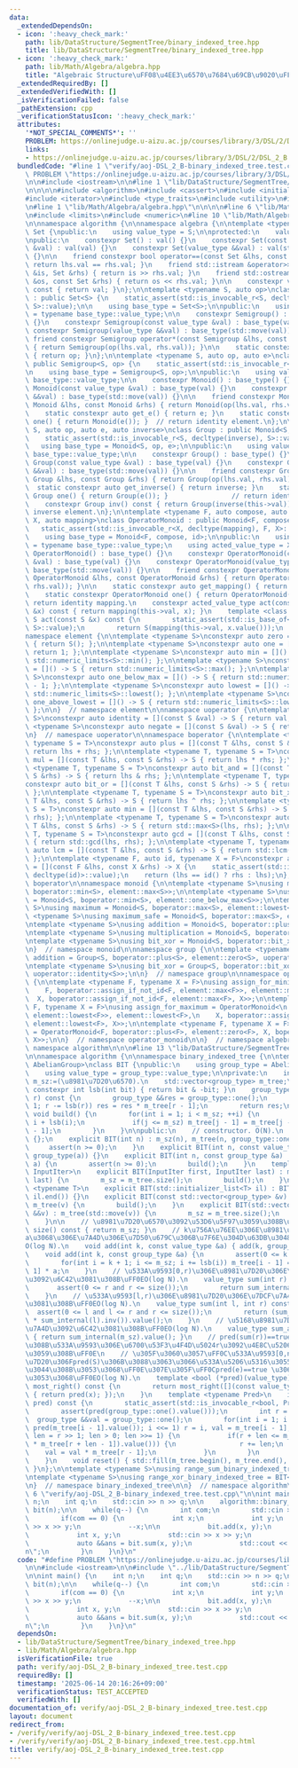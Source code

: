 ```yaml
---
data:
  _extendedDependsOn:
  - icon: ':heavy_check_mark:'
    path: lib/DataStructure/SegmentTree/binary_indexed_tree.hpp
    title: lib/DataStructure/SegmentTree/binary_indexed_tree.hpp
  - icon: ':heavy_check_mark:'
    path: lib/Math/Algebra/algebra.hpp
    title: "Algebraic Structure\uFF08\u4EE3\u6570\u7684\u69CB\u9020\uFF09"
  _extendedRequiredBy: []
  _extendedVerifiedWith: []
  _isVerificationFailed: false
  _pathExtension: cpp
  _verificationStatusIcon: ':heavy_check_mark:'
  attributes:
    '*NOT_SPECIAL_COMMENTS*': ''
    PROBLEM: https://onlinejudge.u-aizu.ac.jp/courses/library/3/DSL/2/DSL_2_B
    links:
    - https://onlinejudge.u-aizu.ac.jp/courses/library/3/DSL/2/DSL_2_B
  bundledCode: "#line 1 \"verify/aoj-DSL_2_B-binary_indexed_tree.test.cpp\"\n#define\
    \ PROBLEM \"https://onlinejudge.u-aizu.ac.jp/courses/library/3/DSL/2/DSL_2_B\"\
    \n\n#include <iostream>\n\n#line 1 \"lib/DataStructure/SegmentTree/binary_indexed_tree.hpp\"\
    \n\n\n\n#include <algorithm>\n#include <cassert>\n#include <initializer_list>\n\
    #include <iterator>\n#include <type_traits>\n#include <utility>\n#include <vector>\n\
    \n#line 1 \"lib/Math/Algebra/algebra.hpp\"\n\n\n\n#line 6 \"lib/Math/Algebra/algebra.hpp\"\
    \n#include <limits>\n#include <numeric>\n#line 10 \"lib/Math/Algebra/algebra.hpp\"\
    \n\nnamespace algorithm {\n\nnamespace algebra {\n\ntemplate <typename S>\nclass\
    \ Set {\npublic:\n    using value_type = S;\n\nprotected:\n    value_type val;\n\
    \npublic:\n    constexpr Set() : val() {}\n    constexpr Set(const value_type\
    \ &val) : val(val) {}\n    constexpr Set(value_type &&val) : val(std::move(val))\
    \ {}\n\n    friend constexpr bool operator==(const Set &lhs, const Set &rhs) {\
    \ return lhs.val == rhs.val; }\n    friend std::istream &operator>>(std::istream\
    \ &is, Set &rhs) { return is >> rhs.val; }\n    friend std::ostream &operator<<(std::ostream\
    \ &os, const Set &rhs) { return os << rhs.val; }\n\n    constexpr value_type value()\
    \ const { return val; }\n};\n\ntemplate <typename S, auto op>\nclass Semigroup\
    \ : public Set<S> {\n    static_assert(std::is_invocable_r<S, decltype(op), S,\
    \ S>::value);\n\n    using base_type = Set<S>;\n\npublic:\n    using value_type\
    \ = typename base_type::value_type;\n\n    constexpr Semigroup() : base_type()\
    \ {}\n    constexpr Semigroup(const value_type &val) : base_type(val) {}\n   \
    \ constexpr Semigroup(value_type &&val) : base_type(std::move(val)) {}\n\n   \
    \ friend constexpr Semigroup operator*(const Semigroup &lhs, const Semigroup &rhs)\
    \ { return Semigroup(op(lhs.val, rhs.val)); }\n\n    static constexpr auto get_op()\
    \ { return op; }\n};\n\ntemplate <typename S, auto op, auto e>\nclass Monoid :\
    \ public Semigroup<S, op> {\n    static_assert(std::is_invocable_r<S, decltype(e)>::value);\n\
    \n    using base_type = Semigroup<S, op>;\n\npublic:\n    using value_type = typename\
    \ base_type::value_type;\n\n    constexpr Monoid() : base_type() {}\n    constexpr\
    \ Monoid(const value_type &val) : base_type(val) {}\n    constexpr Monoid(value_type\
    \ &&val) : base_type(std::move(val)) {}\n\n    friend constexpr Monoid operator*(const\
    \ Monoid &lhs, const Monoid &rhs) { return Monoid(op(lhs.val, rhs.val)); }\n\n\
    \    static constexpr auto get_e() { return e; }\n    static constexpr Monoid\
    \ one() { return Monoid(e()); }  // return identity element.\n};\n\ntemplate <typename\
    \ S, auto op, auto e, auto inverse>\nclass Group : public Monoid<S, op, e> {\n\
    \    static_assert(std::is_invocable_r<S, decltype(inverse), S>::value);\n\n \
    \   using base_type = Monoid<S, op, e>;\n\npublic:\n    using value_type = typename\
    \ base_type::value_type;\n\n    constexpr Group() : base_type() {}\n    constexpr\
    \ Group(const value_type &val) : base_type(val) {}\n    constexpr Group(value_type\
    \ &&val) : base_type(std::move(val)) {}\n\n    friend constexpr Group operator*(const\
    \ Group &lhs, const Group &rhs) { return Group(op(lhs.val, rhs.val)); }\n\n  \
    \  static constexpr auto get_inverse() { return inverse; }\n    static constexpr\
    \ Group one() { return Group(e()); }                // return identity element.\n\
    \    constexpr Group inv() const { return Group(inverse(this->val)); }  // return\
    \ inverse element.\n};\n\ntemplate <typename F, auto compose, auto id, typename\
    \ X, auto mapping>\nclass OperatorMonoid : public Monoid<F, compose, id> {\n \
    \   static_assert(std::is_invocable_r<X, decltype(mapping), F, X>::value);\n\n\
    \    using base_type = Monoid<F, compose, id>;\n\npublic:\n    using value_type\
    \ = typename base_type::value_type;\n    using acted_value_type = X;\n\n    constexpr\
    \ OperatorMonoid() : base_type() {}\n    constexpr OperatorMonoid(const value_type\
    \ &val) : base_type(val) {}\n    constexpr OperatorMonoid(value_type &&val) :\
    \ base_type(std::move(val)) {}\n\n    friend constexpr OperatorMonoid operator*(const\
    \ OperatorMonoid &lhs, const OperatorMonoid &rhs) { return OperatorMonoid(compose(lhs.val,\
    \ rhs.val)); }\n\n    static constexpr auto get_mapping() { return mapping; }\n\
    \    static constexpr OperatorMonoid one() { return OperatorMonoid(id()); }  //\
    \ return identity mapping.\n    constexpr acted_value_type act(const acted_value_type\
    \ &x) const { return mapping(this->val, x); }\n    template <class S>\n    constexpr\
    \ S act(const S &x) const {\n        static_assert(std::is_base_of<Set<acted_value_type>,\
    \ S>::value);\n        return S(mapping(this->val, x.value()));\n    }\n};\n\n\
    namespace element {\n\ntemplate <typename S>\nconstexpr auto zero = []() -> S\
    \ { return S(); };\n\ntemplate <typename S>\nconstexpr auto one = []() -> S {\
    \ return 1; };\n\ntemplate <typename S>\nconstexpr auto min = []() -> S { return\
    \ std::numeric_limits<S>::min(); };\n\ntemplate <typename S>\nconstexpr auto max\
    \ = []() -> S { return std::numeric_limits<S>::max(); };\n\ntemplate <typename\
    \ S>\nconstexpr auto one_below_max = []() -> S { return std::numeric_limits<S>::max()\
    \ - 1; };\n\ntemplate <typename S>\nconstexpr auto lowest = []() -> S { return\
    \ std::numeric_limits<S>::lowest(); };\n\ntemplate <typename S>\nconstexpr auto\
    \ one_above_lowest = []() -> S { return std::numeric_limits<S>::lowest() + 1;\
    \ };\n\n}  // namespace element\n\nnamespace uoperator {\n\ntemplate <typename\
    \ S>\nconstexpr auto identity = [](const S &val) -> S { return val; };\n\ntemplate\
    \ <typename S>\nconstexpr auto negate = [](const S &val) -> S { return -val; };\n\
    \n}  // namespace uoperator\n\nnamespace boperator {\n\ntemplate <typename T,\
    \ typename S = T>\nconstexpr auto plus = [](const T &lhs, const S &rhs) -> S {\
    \ return lhs + rhs; };\n\ntemplate <typename T, typename S = T>\nconstexpr auto\
    \ mul = [](const T &lhs, const S &rhs) -> S { return lhs * rhs; };\n\ntemplate\
    \ <typename T, typename S = T>\nconstexpr auto bit_and = [](const T &lhs, const\
    \ S &rhs) -> S { return lhs & rhs; };\n\ntemplate <typename T, typename S = T>\n\
    constexpr auto bit_or = [](const T &lhs, const S &rhs) -> S { return lhs | rhs;\
    \ };\n\ntemplate <typename T, typename S = T>\nconstexpr auto bit_xor = [](const\
    \ T &lhs, const S &rhs) -> S { return lhs ^ rhs; };\n\ntemplate <typename T, typename\
    \ S = T>\nconstexpr auto min = [](const T &lhs, const S &rhs) -> S { return std::min<S>(lhs,\
    \ rhs); };\n\ntemplate <typename T, typename S = T>\nconstexpr auto max = [](const\
    \ T &lhs, const S &rhs) -> S { return std::max<S>(lhs, rhs); };\n\ntemplate <typename\
    \ T, typename S = T>\nconstexpr auto gcd = [](const T &lhs, const S &rhs) -> S\
    \ { return std::gcd(lhs, rhs); };\n\ntemplate <typename T, typename S = T>\nconstexpr\
    \ auto lcm = [](const T &lhs, const S &rhs) -> S { return std::lcm(lhs, rhs);\
    \ };\n\ntemplate <typename F, auto id, typename X = F>\nconstexpr auto assign_if_not_id\
    \ = [](const F &lhs, const X &rhs) -> X {\n    static_assert(std::is_invocable_r<F,\
    \ decltype(id)>::value);\n    return (lhs == id() ? rhs : lhs);\n};\n\n}  // namespace\
    \ boperator\n\nnamespace monoid {\n\ntemplate <typename S>\nusing minimum = Monoid<S,\
    \ boperator::min<S>, element::max<S>>;\n\ntemplate <typename S>\nusing minimum_safe\
    \ = Monoid<S, boperator::min<S>, element::one_below_max<S>>;\n\ntemplate <typename\
    \ S>\nusing maximum = Monoid<S, boperator::max<S>, element::lowest<S>>;\n\ntemplate\
    \ <typename S>\nusing maximum_safe = Monoid<S, boperator::max<S>, element::one_above_lowest<S>>;\n\
    \ntemplate <typename S>\nusing addition = Monoid<S, boperator::plus<S>, element::zero<S>>;\n\
    \ntemplate <typename S>\nusing multiplication = Monoid<S, boperator::mul<S>, element::one<S>>;\n\
    \ntemplate <typename S>\nusing bit_xor = Monoid<S, boperator::bit_xor<S>, element::zero<S>>;\n\
    \n}  // namespace monoid\n\nnamespace group {\n\ntemplate <typename S>\nusing\
    \ addition = Group<S, boperator::plus<S>, element::zero<S>, uoperator::negate<S>>;\n\
    \ntemplate <typename S>\nusing bit_xor = Group<S, boperator::bit_xor<S>, element::zero<S>,\
    \ uoperator::identity<S>>;\n\n}  // namespace group\n\nnamespace operator_monoid\
    \ {\n\ntemplate <typename F, typename X = F>\nusing assign_for_minimum = OperatorMonoid<\n\
    \    F, boperator::assign_if_not_id<F, element::max<F>>, element::max<F>,\n  \
    \  X, boperator::assign_if_not_id<F, element::max<F>, X>>;\n\ntemplate <typename\
    \ F, typename X = F>\nusing assign_for_maximum = OperatorMonoid<\n    F, boperator::assign_if_not_id<F,\
    \ element::lowest<F>>, element::lowest<F>,\n    X, boperator::assign_if_not_id<F,\
    \ element::lowest<F>, X>>;\n\ntemplate <typename F, typename X = F>\nusing addition\
    \ = OperatorMonoid<F, boperator::plus<F>, element::zero<F>, X, boperator::plus<F,\
    \ X>>;\n\n}  // namespace operator_monoid\n\n}  // namespace algebra\n\n}  //\
    \ namespace algorithm\n\n\n#line 13 \"lib/DataStructure/SegmentTree/binary_indexed_tree.hpp\"\
    \n\nnamespace algorithm {\n\nnamespace binary_indexed_tree {\n\ntemplate <class\
    \ AbelianGroup>\nclass BIT {\npublic:\n    using group_type = AbelianGroup;\n\
    \    using value_type = group_type::value_type;\n\nprivate:\n    int m_sz;  //\
    \ m_sz:=(\u8981\u7D20\u6570).\n    std::vector<group_type> m_tree;\n\n    static\
    \ constexpr int lsb(int bit) { return bit & -bit; }\n    group_type sum_internal(int\
    \ r) const {\n        group_type &&res = group_type::one();\n        for(; r >=\
    \ 1; r -= lsb(r)) res = res * m_tree[r - 1];\n        return res;\n    }\n   \
    \ void build() {\n        for(int i = 1; i < m_sz; ++i) {\n            int j =\
    \ i + lsb(i);\n            if(j <= m_sz) m_tree[j - 1] = m_tree[j - 1] * m_tree[i\
    \ - 1];\n        }\n    }\n\npublic:\n    // constructor. O(N).\n    BIT() : m_sz(0)\
    \ {};\n    explicit BIT(int n) : m_sz(n), m_tree(n, group_type::one()) {\n   \
    \     assert(n >= 0);\n    }\n    explicit BIT(int n, const value_type &a) : BIT(n,\
    \ group_type(a)) {}\n    explicit BIT(int n, const group_type &a) : m_sz(n), m_tree(n,\
    \ a) {\n        assert(n >= 0);\n        build();\n    }\n    template <std::input_iterator\
    \ InputIter>\n    explicit BIT(InputIter first, InputIter last) : m_tree(first,\
    \ last) {\n        m_sz = m_tree.size();\n        build();\n    }\n    template\
    \ <typename T>\n    explicit BIT(std::initializer_list<T> il) : BIT(il.begin(),\
    \ il.end()) {}\n    explicit BIT(const std::vector<group_type> &v) : m_sz(v.size()),\
    \ m_tree(v) {\n        build();\n    }\n    explicit BIT(std::vector<group_type>\
    \ &&v) : m_tree(std::move(v)) {\n        m_sz = m_tree.size();\n        build();\n\
    \    }\n\n    // \u8981\u7D20\u6570\u3092\u53D6\u5F97\u3059\u308B\uFF0E\n    int\
    \ size() const { return m_sz; }\n    // k\u756A\u76EE\u306E\u8981\u7D20\u3092\
    a\u3068\u306E\u7A4D\u306E\u7D50\u679C\u306B\u7F6E\u304D\u63DB\u3048\u308B\uFF0E\
    O(log N).\n    void add(int k, const value_type &a) { add(k, group_type(a)); }\n\
    \    void add(int k, const group_type &a) {\n        assert(0 <= k and k < size());\n\
    \        for(int i = k + 1; i <= m_sz; i += lsb(i)) m_tree[i - 1] = m_tree[i -\
    \ 1] * a;\n    }\n    // \u533A\u9593[0,r)\u306E\u8981\u7D20\u306E\u7DCF\u7A4D\
    \u3092\u6C42\u3081\u308B\uFF0EO(log N).\n    value_type sum(int r) const {\n \
    \       assert(0 <= r and r <= size());\n        return sum_internal(r).value();\n\
    \    }\n    // \u533A\u9593[l,r)\u306E\u8981\u7D20\u306E\u7DCF\u7A4D\u3092\u6C42\
    \u3081\u308B\uFF0EO(log N).\n    value_type sum(int l, int r) const {\n      \
    \  assert(0 <= l and l <= r and r <= size());\n        return (sum_internal(r)\
    \ * sum_internal(l).inv()).value();\n    }\n    // \u5168\u8981\u7D20\u306E\u7DCF\
    \u7A4D\u3092\u6C42\u3081\u308B\uFF0EO(log N).\n    value_type sum_all() const\
    \ { return sum_internal(m_sz).value(); }\n    // pred(sum(r))==true \u3068\u306A\
    \u308B\u533A\u9593\u306E\u6700\u53F3\u4F4D\u5024r\u3092\u4E8C\u5206\u63A2\u7D22\
    \u3059\u308B\uFF0E\n    // \u305F\u3060\u3057\uFF0C\u533A\u9593[0,n)\u306E\u8981\
    \u7D20\u306Fpred(S)\u306B\u3088\u3063\u3066\u533A\u5206\u5316\u3055\u308C\u3066\
    \u3044\u308B\u3053\u3068\uFF0E\u307E\u305F\uFF0Cpred(e)==true \u3067\u3042\u308B\
    \u3053\u3068\uFF0EO(log N).\n    template <bool (*pred)(value_type)>\n    int\
    \ most_right() const {\n        return most_right([](const value_type &x) -> bool\
    \ { return pred(x); });\n    }\n    template <typename Pred>\n    int most_right(Pred\
    \ pred) const {\n        static_assert(std::is_invocable_r<bool, Pred, value_type>::value);\n\
    \        assert(pred(group_type::one().value()));\n        int r = 0;\n      \
    \  group_type &&val = group_type::one();\n        for(int i = 1; i <= m_sz and\
    \ pred(m_tree[i - 1].value()); i <<= 1) r = i, val = m_tree[i - 1];\n        for(int\
    \ len = r >> 1; len > 0; len >>= 1) {\n            if(r + len <= m_sz and pred((val\
    \ * m_tree[r + len - 1]).value())) {\n                r += len;\n            \
    \    val = val * m_tree[r - 1];\n            }\n        }\n        return r;\n\
    \    }\n    void reset() { std::fill(m_tree.begin(), m_tree.end(), group_type::one());\
    \ }\n};\n\ntemplate <typename S>\nusing range_sum_binary_indexed_tree = BIT<algebra::group::addition<S>>;\n\
    \ntemplate <typename S>\nusing range_xor_binary_indexed_tree = BIT<algebra::group::bit_xor<S>>;\n\
    \n}  // namespace binary_indexed_tree\n\n}  // namespace algorithm\n\n\n#line\
    \ 6 \"verify/aoj-DSL_2_B-binary_indexed_tree.test.cpp\"\n\nint main() {\n    int\
    \ n;\n    int q;\n    std::cin >> n >> q;\n\n    algorithm::binary_indexed_tree::range_sum_binary_indexed_tree<int>\
    \ bit(n);\n\n    while(q--) {\n        int com;\n        std::cin >> com;\n\n\
    \        if(com == 0) {\n            int x;\n            int y;\n            std::cin\
    \ >> x >> y;\n            --x;\n\n            bit.add(x, y);\n        } else {\n\
    \            int x, y;\n            std::cin >> x >> y;\n            --x;\n\n\
    \            auto &&ans = bit.sum(x, y);\n            std::cout << ans << \"\\\
    n\";\n        }\n    }\n}\n"
  code: "#define PROBLEM \"https://onlinejudge.u-aizu.ac.jp/courses/library/3/DSL/2/DSL_2_B\"\
    \n\n#include <iostream>\n\n#include \"../lib/DataStructure/SegmentTree/binary_indexed_tree.hpp\"\
    \n\nint main() {\n    int n;\n    int q;\n    std::cin >> n >> q;\n\n    algorithm::binary_indexed_tree::range_sum_binary_indexed_tree<int>\
    \ bit(n);\n\n    while(q--) {\n        int com;\n        std::cin >> com;\n\n\
    \        if(com == 0) {\n            int x;\n            int y;\n            std::cin\
    \ >> x >> y;\n            --x;\n\n            bit.add(x, y);\n        } else {\n\
    \            int x, y;\n            std::cin >> x >> y;\n            --x;\n\n\
    \            auto &&ans = bit.sum(x, y);\n            std::cout << ans << \"\\\
    n\";\n        }\n    }\n}\n"
  dependsOn:
  - lib/DataStructure/SegmentTree/binary_indexed_tree.hpp
  - lib/Math/Algebra/algebra.hpp
  isVerificationFile: true
  path: verify/aoj-DSL_2_B-binary_indexed_tree.test.cpp
  requiredBy: []
  timestamp: '2025-06-14 20:16:26+09:00'
  verificationStatus: TEST_ACCEPTED
  verifiedWith: []
documentation_of: verify/aoj-DSL_2_B-binary_indexed_tree.test.cpp
layout: document
redirect_from:
- /verify/verify/aoj-DSL_2_B-binary_indexed_tree.test.cpp
- /verify/verify/aoj-DSL_2_B-binary_indexed_tree.test.cpp.html
title: verify/aoj-DSL_2_B-binary_indexed_tree.test.cpp
---
```

